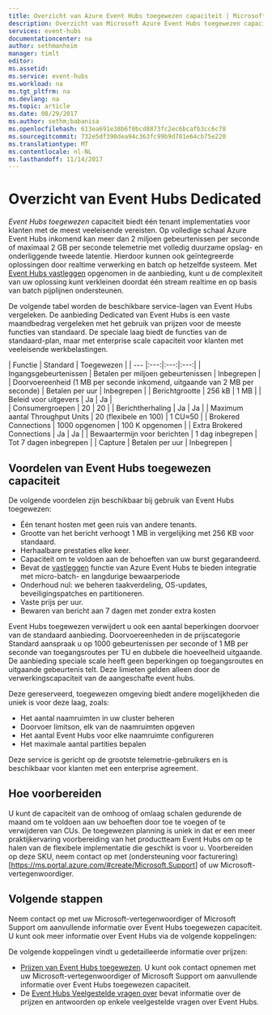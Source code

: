 ```yaml
---
title: Overzicht van Azure Event Hubs toegewezen capaciteit | Microsoft Docs
description: Overzicht van Microsoft Azure Event Hubs toegewezen capaciteit.
services: event-hubs
documentationcenter: na
author: sethmanheim
manager: timlt
editor: 
ms.assetid: 
ms.service: event-hubs
ms.workload: na
ms.tgt_pltfrm: na
ms.devlang: na
ms.topic: article
ms.date: 08/29/2017
ms.author: sethm;babanisa
ms.openlocfilehash: 613ea691e38b6f0bcd8873fc2ec6bcafb3cc6c78
ms.sourcegitcommit: 732e5df390dea94c363fc99b9d781e64cb75e220
ms.translationtype: MT
ms.contentlocale: nl-NL
ms.lasthandoff: 11/14/2017
---
```

# <a name="overview-of-event-hubs-dedicated"></a>Overzicht van Event Hubs Dedicated

*Event Hubs toegewezen* capaciteit biedt één tenant implementaties voor klanten met de meest veeleisende vereisten. Op volledige schaal Azure Event Hubs inkomend kan meer dan 2 miljoen gebeurtenissen per seconde of maximaal 2 GB per seconde telemetrie met volledig duurzame opslag- en onderliggende tweede latentie. Hierdoor kunnen ook geïntegreerde oplossingen door realtime verwerking en batch op hetzelfde systeem. Met [Event Hubs vastleggen](event-hubs-capture-overview.md) opgenomen in de aanbieding, kunt u de complexiteit van uw oplossing kunt verkleinen doordat één stream realtime en op basis van batch pijplijnen ondersteunen.

De volgende tabel worden de beschikbare service-lagen van Event Hubs vergeleken. De aanbieding Dedicated van Event Hubs is een vaste maandbedrag vergeleken met het gebruik van prijzen voor de meeste functies van standaard. De speciale laag biedt de functies van de standaard-plan, maar met enterprise scale capaciteit voor klanten met veeleisende werkbelastingen. 

| Functie | Standard | Toegewezen |
| --- |:---:|:---:|:---:|
| Ingangsgebeurtenissen | Betalen per miljoen gebeurtenissen | Inbegrepen |
| Doorvoereenheid (1 MB per seconde inkomend, uitgaande van 2 MB per seconde) | Betalen per uur | Inbegrepen |
| Berichtgrootte | 256 kB | 1 MB |
| Beleid voor uitgevers | Ja | Ja |   
| Consumergroepen | 20 | 20 |
| Berichtherhaling | Ja | Ja |
| Maximum aantal Throughput Units | 20 (flexibele en 100)   | 1 CU≈50 |
| Brokered Connections | 1000 opgenomen | 100 K opgenomen |
| Extra Brokered Connections | Ja | Ja |
| Bewaartermijn voor berichten | 1 dag inbegrepen | Tot 7 dagen inbegrepen |
| Capture | Betalen per uur | Inbegrepen |

## <a name="benefits-of-event-hubs-dedicated-capacity"></a>Voordelen van Event Hubs toegewezen capaciteit

De volgende voordelen zijn beschikbaar bij gebruik van Event Hubs toegewezen:

* Één tenant hosten met geen ruis van andere tenants.
* Grootte van het bericht verhoogt 1 MB in vergelijking met 256 KB voor standaard.
* Herhaalbare prestaties elke keer.
* Capaciteit om te voldoen aan de behoeften van uw burst gegarandeerd.
* Bevat de [vastleggen](https://docs.microsoft.com/azure/event-hubs/event-hubs-capture-overview) functie van Azure Event Hubs te bieden integratie met micro-batch- en langdurige bewaarperiode
* Onderhoud nul: we beheren taakverdeling, OS-updates, beveiligingspatches en partitioneren.
* Vaste prijs per uur.
* Bewaren van bericht aan 7 dagen met zonder extra kosten

Event Hubs toegewezen verwijdert u ook een aantal beperkingen doorvoer van de standaard aanbieding. Doorvoereenheden in de prijscategorie Standard aanspraak u op 1000 gebeurtenissen per seconde of 1 MB per seconde van toegangsroutes per TU en dubbele die hoeveelheid uitgaande. De aanbieding speciale scale heeft geen beperkingen op toegangsroutes en uitgaande gebeurtenis telt. Deze limieten gelden alleen door de verwerkingscapaciteit van de aangeschafte event hubs.

Deze gereserveerd, toegewezen omgeving biedt andere mogelijkheden die uniek is voor deze laag, zoals:

* Het aantal naamruimten in uw cluster beheren
* Doorvoer limitson, elk van de naamruimten opgeven
* Het aantal Event Hubs voor elke naamruimte configureren
* Het maximale aantal partities bepalen

Deze service is gericht op de grootste telemetrie-gebruikers en is beschikbaar voor klanten met een enterprise agreement.

## <a name="how-to-onboard"></a>Hoe voorbereiden

U kunt de capaciteit van de omhoog of omlaag schalen gedurende de maand om te voldoen aan uw behoeften door toe te voegen of te verwijderen van CUs. De toegewezen planning is uniek in dat er een meer praktijkervaring voorbereiding van het productteam Event Hubs om op te halen van de flexibele implementatie die geschikt is voor u. Voorbereiden op deze SKU, neem contact op met (ondersteuning voor facturering) [https://ms.portal.azure.com/#create/Microsoft.Support] of uw Microsoft-vertegenwoordiger.

## <a name="next-steps"></a>Volgende stappen
Neem contact op met uw Microsoft-vertegenwoordiger of Microsoft Support om aanvullende informatie over Event Hubs toegewezen capaciteit. U kunt ook meer informatie over Event Hubs via de volgende koppelingen:

De volgende koppelingen vindt u gedetailleerde informatie over prijzen:

- [Prijzen van Event Hubs toegewezen](https://azure.microsoft.com/pricing/details/event-hubs/). U kunt ook contact opnemen met uw Microsoft-vertegenwoordiger of Microsoft Support om aanvullende informatie over Event Hubs toegewezen capaciteit.
- De [Event Hubs Veelgestelde vragen over](event-hubs-faq.md) bevat informatie over de prijzen en antwoorden op enkele veelgestelde vragen over Event Hubs. 
